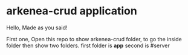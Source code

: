 # arkenea-crud application

Hello, Made as you said!

First one, Open this repo to show arkenea-crud folder, to go the inside folder then show two folders.
first folder is **app** second is #server
